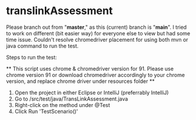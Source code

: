 # translinkAssessment

Please branch out from "**master**," as this (current) branch is "**main**". I tried to work on different (bit easier way) for everyone else to view but had some time issue. Couldn't resolve chromedriver placement for using both mvn or java command to run the test.

Steps to run the test:

** This script uses chrome & chromedriver version for 91. Please use chrome version 91 or download chromedriver accordingly to your chrome version, and replace chrome driver under resources folder **

1. Open the project in either Eclipse or IntelliJ (preferrably IntelliJ)
2. Go to /src/test/java/TransLinkAssessment.java
3. Right-click on the method under @Test
4. Click Run 'TestScenario()'
